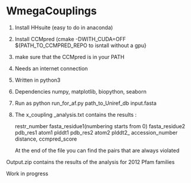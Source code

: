   # WmegaCouplings

1. Install HHsuite (easy to do in anaconda)
2. Install CCMpred (cmake -DWITH_CUDA=OFF ${PATH_TO_CCMPRED_REPO to isntall without a gpu}
3. make sure that the CCMpred is in your PATH
4. Needs an internet connection
5. Written in python3
6. Dependencies numpy, matplotlib, biopython, seaborn
7. Run as 
   python run_for_af.py path_to_Uniref_db input.fasta
8. The x_coupling _analysis.txt contains the results :

   restr_number fasta_residue1(numbering starts from 0)  fasta_residue2  pdb_res1 atom1 plddt1 pdb_res2 atom2 plddt2_ accession_number distance, ccmpred_score
   
   At the end of the file you can find the pairs that are always violated
   
Output.zip contains the results of the analysis for 2012 Pfam families

Work in progress
